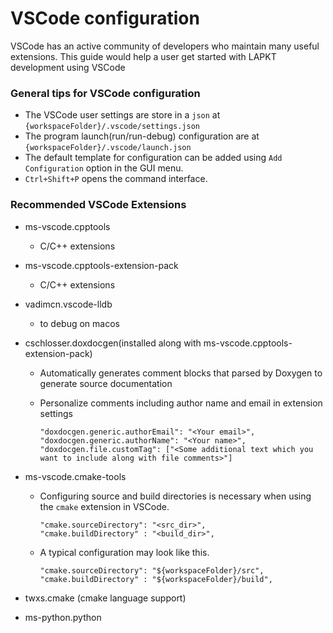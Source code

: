 # VSCode configuration

VSCode has an active community of developers who maintain many useful extensions. This guide would help a user get started with LAPKT development using VSCode

### General tips for VSCode configuration

- The VSCode user settings are store in a `json` at `{workspaceFolder}/.vscode/settings.json`
- The program launch(run/run-debug) configuration are at `{workspaceFolder}/.vscode/launch.json`
- The default template for configuration can be added using `Add Configuration` option in the GUI menu.
- `Ctrl+Shift+P` opens the command interface.

### Recommended VSCode Extensions

- ms-vscode.cpptools
  - C/C++ extensions

- ms-vscode.cpptools-extension-pack
  - C/C++ extensions

- vadimcn.vscode-lldb
  - to debug on macos
  
- cschlosser.doxdocgen(installed along with ms-vscode.cpptools-extension-pack)
  - Automatically generates comment blocks that parsed by Doxygen to generate source documentation
  - Personalize comments including author name and email in extension settings
 
        "doxdocgen.generic.authorEmail": "<Your email>",
        "doxdocgen.generic.authorName": "<Your name>",
        "doxdocgen.file.customTag": ["<Some additional text which you want to include along with file comments>"]

- ms-vscode.cmake-tools

  - Configuring source and build directories is necessary when using the `cmake` extension in VSCode.

        "cmake.sourceDirectory": "<src_dir>",
        "cmake.buildDirectory" : "<build_dir>",

  - A typical configuration may look like this.

        "cmake.sourceDirectory": "${workspaceFolder}/src",
        "cmake.buildDirectory" : "${workspaceFolder}/build",

- twxs.cmake (cmake language support)

- ms-python.python